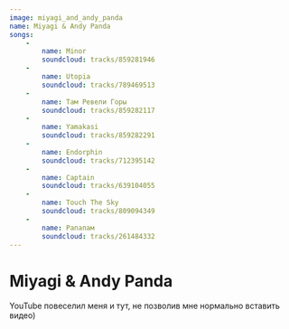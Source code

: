 ```yaml
---
image: miyagi_and_andy_panda
name: Miyagi & Andy Panda
songs:
    -
        name: Minor
        soundcloud: tracks/859281946
    -
        name: Utopia
        soundcloud: tracks/789469513
    -
        name: Там Ревели Горы
        soundcloud: tracks/859282117
    -
        name: Yamakasi
        soundcloud: tracks/859282291
    -
        name: Endorphin
        soundcloud: tracks/712395142
    -
        name: Captain
        soundcloud: tracks/639104055
    -
        name: Touch The Sky
        soundcloud: tracks/809094349
    -
        name: Рапапам
        soundcloud: tracks/261484332
---
```

# Miyagi & Andy Panda

YouTube повеселил меня и тут, не позволив мне нормально вставить видео)

